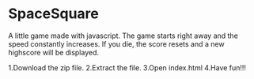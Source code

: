 # SpaceSquare
A little game made with javascript.
The game starts right away and the speed constantly increases.
If you die, the score resets and a new highscore will be displayed.

1.Download the zip file.
2.Extract the file.
3.Open index.html
4.Have fun!!!

